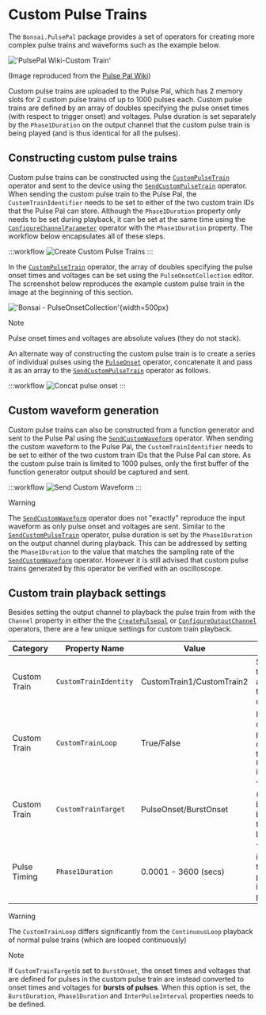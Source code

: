 # Custom Pulse Trains
The `Bonsai.PulsePal` package provides a set of operators for creating more complex pulse trains and waveforms such as the example below.

!['PulsePal Wiki-Custom Train'](~/images/PulsePalWiki-CustomPulseTrain.png)

(Image reproduced from the [Pulse Pal Wiki](https://sites.google.com/site/pulsepalwiki/))

Custom pulse trains are uploaded to the Pulse Pal, which has 2 memory slots for 2 custom pulse trains of up to 1000 pulses each. Custom pulse trains are defined by an array of doubles specifying the pulse onset times (with respect to trigger onset) and voltages. Pulse duration is set separately by the `Phase1Duration` on the output channel that the custom pulse train is being played (and is thus identical for all the pulses).

## Constructing custom pulse trains
Custom pulse trains can be constructed using the [`CustomPulseTrain`](xref:Bonsai.PulsePal.CustomPulseTrain) operator and sent to the device using the [`SendCustomPulseTrain`](xref:Bonsai.PulsePal.SendCustomPulseTrain) operator. When sending the custom pulse train to the Pulse Pal, the `CustomTrainIdentifier` needs to be set to either of the two custom train IDs that the Pulse Pal can store. Although the `Phase1Duration` property only needs to be set during playback, it can be set at the same time using the [`ConfigureChannelParameter`](xref:Bonsai.PulsePal.ConfigureChannelParameter) operator with the `Phase1Duration` property. The workflow below encapsulates all of these steps. 

:::workflow
![Create Custom Pulse Trains](../workflows/create-custom-pulsetrain.bonsai)
:::

In the [`CustomPulseTrain`](xref:Bonsai.PulsePal.CustomPulseTrain) operator, the array of doubles specifying the pulse onset times and voltages can be set using the `PulseOnsetCollection` editor. The screenshot below reproduces the example custom pulse train in the image at the beginning of this section.

!['Bonsai - PulseOnsetCollection'](~/images/pulse-onset-collection.png){width=500px}

> [!NOTE]
> Pulse onset times and voltages are absolute values (they do not stack).

An alternate way of constructing the custom pulse train is to create a series of individual pulses using the [`PulseOnset`](xref:Bonsai.PulsePal.PulseOnset) operator, concatenate it and pass it as an array to the [`SendCustomPulseTrain`](xref:Bonsai.PulsePal.SendCustomPulseTrain) operator as follows.

:::workflow
![Concat pulse onset](../workflows/concat-pulse-onset.bonsai)
:::

## Custom waveform generation
Custom pulse trains can also be constructed from a function generator and sent to the Pulse Pal using the [`SendCustomWaveform`](xref:Bonsai.PulsePal.SendCustomWaveform) operator. When sending the custom waveform to the Pulse Pal, the `CustomTrainIdentifier` needs to be set to either of the two custom train IDs that the Pulse Pal can store. As the custom pulse train is limited to 1000 pulses, only the first buffer of the function generator output should be captured and sent.

:::workflow
![Send Custom Waveform](../workflows/send-custom-waveform.bonsai)
:::


> [!WARNING]
> The [`SendCustomWaveform`](xref:Bonsai.PulsePal.SendCustomWaveform) operator does not "exactly" reproduce the input waveform as only pulse onset and voltages are sent. 
> Similar to the [`SendCustomPulseTrain`](xref:Bonsai.PulsePal.SendCustomPulseTrain) operator, pulse duration is set by the `Phase1Duration` on the output channel during playback.
> This can be addressed by setting the `Phase1Duration` to the value that matches the sampling rate of the [`SendCustomWaveform`](xref:Bonsai.PulsePal.SendCustomWaveform) operator.
> However it is still advised that custom pulse trains generated by this operator be verified with an oscilloscope.

## Custom train playback settings
Besides setting the output channel to playback the pulse train from with the `Channel` property in either the the [`CreatePulsepal`](xref:Bonsai.PulsePal.CreatePulsePal) or [`ConfigureOutputChannel`](xref:Bonsai.PulsePal.ConfigureOutputChannel) operators, there are a few unique settings for custom train playback.


| Category          | Property Name        | Value                     | Description
| ----------------  | -------------------  | ------------------------- | -------------------- | 
|  Custom Train     | `CustomTrainIdentity`| CustomTrain1/CustomTrain2 | Sets which of the two custom trains are played back on that output channel. |
|  Custom Train     | `CustomTrainLoop`    | True/False                | If set to true, the custom train playback is looped continuously until the `PulseTrainDuration` is finished.   |
|  Custom Train     | `CustomTrainTarget ` | PulseOnset/BurstOnset     | The default (PulseOnset) is the behaviour that has been discussed in this article, see below note.  | 
|  Pulse Timing     | `Phase1Duration`     | 0.0001 - 3600 (secs)      | The pulse duration in the custom pulse train is set by this property and is identical for all the pulses.  | 



> [!WARNING] 
> The `CustomTrainLoop` differs significantly from the `ContinuousLoop` playback of normal pulse trains (which are looped continuously)

> [!NOTE] 
> If `CustomTrainTarget`is set to `BurstOnset`, the onset times and voltages that are defined for pulses in the custom pulse train are instead converted to onset times and voltages for **bursts of pulses**. When this option  is set, the `BurstDuration`, `Phase1Duration` and `InterPulseInterval` properties needs to be defined.





